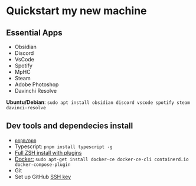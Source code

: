 # Quickstart my new machine
## Essential Apps
- Obsidian
- Discord
- VsCode
- Spotify
- MpHC
- Steam
- Adobe Photoshop
- Davinchi Resolve 

**Ubuntu/Debian**: `sudo apt install obsidian discord vscode spotify steam davinci-resolve`
## Dev tools and dependecies install
- [`pnpm/npm`](https://pnpm.io/installation)
- Typescript: `pnpm install typescript -g`
- [Full ZSH install with plugins](https://gist.github.com/zeromero-dev/b56f1bd10f20c0805a4d77197d416cbd)
- [Docker:](https://docs.docker.com/engine/install/ubuntu/) `sudo apt-get install docker-ce docker-ce-cli containerd.io docker-compose-plugin`
- Git
- Set up GitHub [SSH key](https://www.atlassian.com/git/tutorials/git-ssh)
